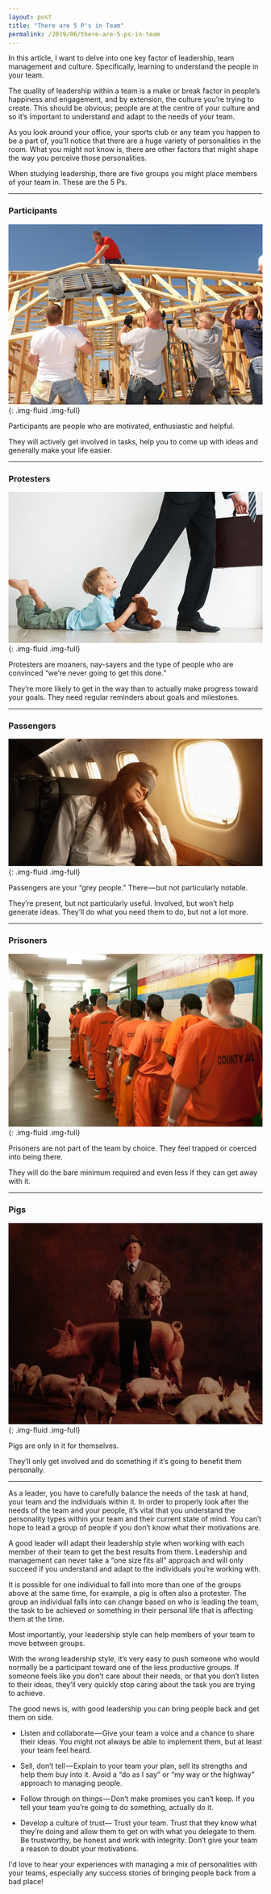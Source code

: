 ```yaml
---
layout: post
title: "There are 5 P's in Team"
permalink: /2019/06/there-are-5-ps-in-team
---
```


In this article, I want to delve into one key factor of leadership, team management and culture. Specifically, learning to understand the people in your team.

The quality of leadership within a team is a make or break factor in people’s happiness and engagement, and by extension, the culture you’re trying to create. This should be obvious; people are at the centre of your culture and so it’s important to understand and adapt to the needs of your team.

As you look around your office, your sports club or any team you happen to be a part of, you’ll notice that there are a huge variety of personalities in the room. What you might not know is, there are other factors that might shape the way you perceive those personalities.

When studying leadership, there are five groups you might place members of your team in. These are the 5 Ps.

***

### Participants

![Participants](/assets/images/participants.jpg){: .img-fluid .img-full}

Participants are people who are motivated, enthusiastic and helpful.

They will actively get involved in tasks, help you to come up with ideas and generally make your life easier.

***

### Protesters

![Protesters](/assets/images/protesters.jpg){: .img-fluid .img-full}

Protesters are moaners, nay-sayers and the type of people who are convinced “we’re never going to get this done.”

They’re more likely to get in the way than to actually make progress toward your goals. They need regular reminders about goals and milestones.

***

### Passengers

![Passengers](/assets/images/passengers.jpg){: .img-fluid .img-full}

Passengers are your “grey people.” There — but not particularly notable.

They’re present, but not particularly useful. Involved, but won’t help generate ideas. They’ll do what you need them to do, but not a lot more.

***

### Prisoners

![Prisoners](/assets/images/prisoners.jpg){: .img-fluid .img-full}

Prisoners are not part of the team by choice. They feel trapped or coerced into being there.

They will do the bare minimum required and even less if they can get away with it.

***

### Pigs

![Pigs](/assets/images/pigs.jpg){: .img-fluid .img-full}

Pigs are only in it for themselves.

They’ll only get involved and do something if it’s going to benefit them personally.

***

As a leader, you have to carefully balance the needs of the task at hand, your team and the individuals within it. In order to properly look after the needs of the team and your people, it’s vital that you understand the personality types within your team and their current state of mind. You can’t hope to lead a group of people if you don’t know what their motivations are.

A good leader will adapt their leadership style when working with each member of their team to get the best results from them. Leadership and management can never take a “one size fits all” approach and will only succeed if you understand and adapt to the individuals you’re working with.

It is possible for one individual to fall into more than one of the groups above at the same time, for example, a pig is often also a protester. The group an individual falls into can change based on who is leading the team, the task to be achieved or something in their personal life that is affecting them at the time.

Most importantly, your leadership style can help members of your team to move between groups.

With the wrong leadership style, it’s very easy to push someone who would normally be a participant toward one of the less productive groups. If someone feels like you don’t care about their needs, or that you don’t listen to their ideas, they’ll very quickly stop caring about the task you are trying to achieve.

The good news is, with good leadership you can bring people back and get them on side.

* Listen and collaborate — Give your team a voice and a chance to share their ideas. You might not always be able to implement them, but at least your team feel heard.

* Sell, don’t tell — Explain to your team your plan, sell its strengths and help them buy into it. Avoid a “do as I say” or “my way or the highway” approach to managing people.

* Follow through on things — Don’t make promises you can’t keep. If you tell your team you’re going to do something, actually do it.

* Develop a culture of trust— Trust your team. Trust that they know what they’re doing and allow them to get on with what you delegate to them. Be trustworthy, be honest and work with integrity. Don’t give your team a reason to doubt your motivations.

I'd love to hear your experiences with managing a mix of personalities with your teams, especially any success stories of bringing people back from a bad place!